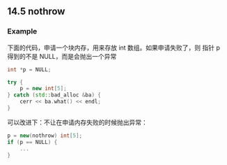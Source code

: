 ## 14.5 nothrow

### Example

下面的代码，申请一个块内存，用来存放 int 数组。如果申请失败了，则 指针 p 得到的不是 NULL，而是会抛出一个异常

```c++
int *p = NULL;

try {
    p = new int[5];
} catch (std::bad_alloc &ba) {
    cerr << ba.what() << endl;
}
```

可以改进下：不让在申请内存失败的时候抛出异常：
```c++
p = new(nothrow) int[5];
if (p == NULL) {
    ...
}
```